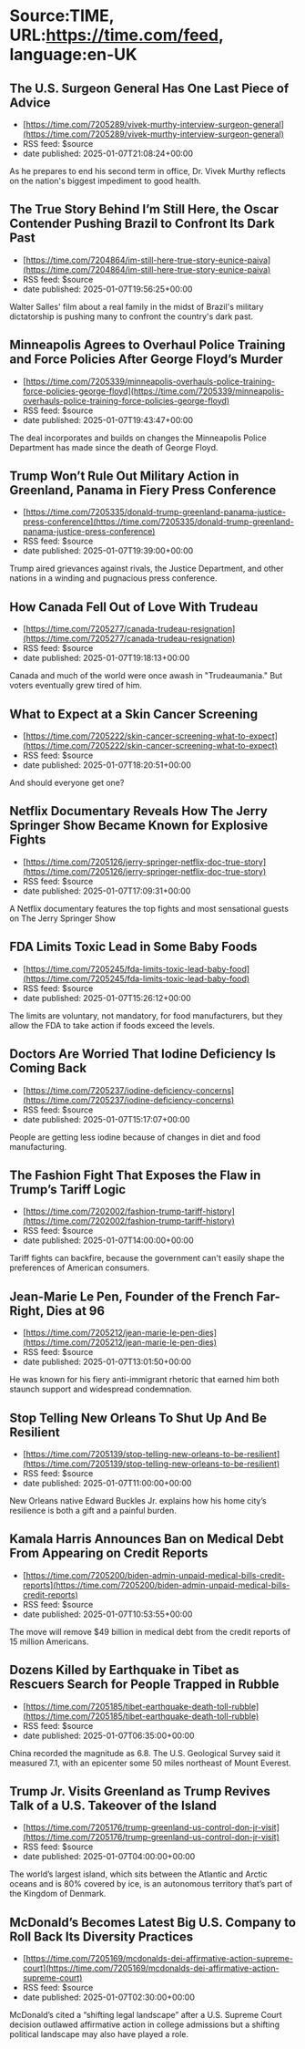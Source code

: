 # Source:TIME, URL:https://time.com/feed, language:en-UK

## The U.S. Surgeon General Has One Last Piece of Advice
 - [https://time.com/7205289/vivek-murthy-interview-surgeon-general](https://time.com/7205289/vivek-murthy-interview-surgeon-general)
 - RSS feed: $source
 - date published: 2025-01-07T21:08:24+00:00

As he prepares to end his second term in office, Dr. Vivek Murthy reflects on the nation's biggest impediment to good health.

## The True Story Behind I’m Still Here, the Oscar Contender Pushing Brazil to Confront Its Dark Past
 - [https://time.com/7204864/im-still-here-true-story-eunice-paiva](https://time.com/7204864/im-still-here-true-story-eunice-paiva)
 - RSS feed: $source
 - date published: 2025-01-07T19:56:25+00:00

Walter Salles' film about a real family in the midst of Brazil's military dictatorship is pushing many to confront the country's dark past.

## Minneapolis Agrees to Overhaul Police Training and Force Policies After George Floyd’s Murder
 - [https://time.com/7205339/minneapolis-overhauls-police-training-force-policies-george-floyd](https://time.com/7205339/minneapolis-overhauls-police-training-force-policies-george-floyd)
 - RSS feed: $source
 - date published: 2025-01-07T19:43:47+00:00

The deal incorporates and builds on changes the Minneapolis Police Department has made since the death of George Floyd.

## Trump Won’t Rule Out Military Action in Greenland, Panama in Fiery Press Conference
 - [https://time.com/7205335/donald-trump-greenland-panama-justice-press-conference](https://time.com/7205335/donald-trump-greenland-panama-justice-press-conference)
 - RSS feed: $source
 - date published: 2025-01-07T19:39:00+00:00

Trump aired grievances against rivals, the Justice Department, and other nations in a winding and pugnacious press conference.

## How Canada Fell Out of Love With Trudeau
 - [https://time.com/7205277/canada-trudeau-resignation](https://time.com/7205277/canada-trudeau-resignation)
 - RSS feed: $source
 - date published: 2025-01-07T19:18:13+00:00

Canada and much of the world were once awash in "Trudeaumania." But voters eventually grew tired of him.

## What to Expect at a Skin Cancer Screening
 - [https://time.com/7205222/skin-cancer-screening-what-to-expect](https://time.com/7205222/skin-cancer-screening-what-to-expect)
 - RSS feed: $source
 - date published: 2025-01-07T18:20:51+00:00

And should everyone get one?

## Netflix Documentary Reveals How The Jerry Springer Show Became Known for Explosive Fights
 - [https://time.com/7205126/jerry-springer-netflix-doc-true-story](https://time.com/7205126/jerry-springer-netflix-doc-true-story)
 - RSS feed: $source
 - date published: 2025-01-07T17:09:31+00:00

A Netflix documentary features the top fights and most sensational guests on The Jerry Springer Show

## FDA Limits Toxic Lead in Some Baby Foods
 - [https://time.com/7205245/fda-limits-toxic-lead-baby-food](https://time.com/7205245/fda-limits-toxic-lead-baby-food)
 - RSS feed: $source
 - date published: 2025-01-07T15:26:12+00:00

The limits are voluntary, not mandatory, for food manufacturers, but they allow the FDA to take action if foods exceed the levels.

## Doctors Are Worried That Iodine Deficiency Is Coming Back
 - [https://time.com/7205237/iodine-deficiency-concerns](https://time.com/7205237/iodine-deficiency-concerns)
 - RSS feed: $source
 - date published: 2025-01-07T15:17:07+00:00

People are getting less iodine because of changes in diet and food manufacturing.

## The Fashion Fight That Exposes the Flaw in Trump’s Tariff Logic
 - [https://time.com/7202002/fashion-trump-tariff-history](https://time.com/7202002/fashion-trump-tariff-history)
 - RSS feed: $source
 - date published: 2025-01-07T14:00:00+00:00

Tariff fights can backfire, because the government can't easily shape the preferences of American consumers.

## Jean-Marie Le Pen, Founder of the French Far-Right, Dies at 96
 - [https://time.com/7205212/jean-marie-le-pen-dies](https://time.com/7205212/jean-marie-le-pen-dies)
 - RSS feed: $source
 - date published: 2025-01-07T13:01:50+00:00

He was known for his fiery anti-immigrant rhetoric that earned him both staunch support and widespread condemnation.

## Stop Telling New Orleans To Shut Up And Be Resilient
 - [https://time.com/7205139/stop-telling-new-orleans-to-be-resilient](https://time.com/7205139/stop-telling-new-orleans-to-be-resilient)
 - RSS feed: $source
 - date published: 2025-01-07T11:00:00+00:00

New Orleans native Edward Buckles Jr. explains how his home city’s resilience is both a gift and a painful burden.

## Kamala Harris Announces Ban on Medical Debt From Appearing on Credit Reports
 - [https://time.com/7205200/biden-admin-unpaid-medical-bills-credit-reports](https://time.com/7205200/biden-admin-unpaid-medical-bills-credit-reports)
 - RSS feed: $source
 - date published: 2025-01-07T10:53:55+00:00

The move will remove $49 billion in medical debt from the credit reports of 15 million Americans.

## Dozens Killed by Earthquake in Tibet as Rescuers Search for People Trapped in Rubble
 - [https://time.com/7205185/tibet-earthquake-death-toll-rubble](https://time.com/7205185/tibet-earthquake-death-toll-rubble)
 - RSS feed: $source
 - date published: 2025-01-07T06:35:00+00:00

China recorded the magnitude as 6.8. The U.S. Geological Survey said it measured 7.1, with an epicenter some 50 miles northeast of Mount Everest.

## Trump Jr. Visits Greenland as Trump Revives Talk of a U.S. Takeover of the Island
 - [https://time.com/7205176/trump-greenland-us-control-don-jr-visit](https://time.com/7205176/trump-greenland-us-control-don-jr-visit)
 - RSS feed: $source
 - date published: 2025-01-07T04:00:00+00:00

The world’s largest island, which sits between the Atlantic and Arctic oceans and is 80% covered by ice, is an autonomous territory that’s part of the Kingdom of Denmark.

## McDonald’s Becomes Latest Big U.S. Company to Roll Back Its Diversity Practices
 - [https://time.com/7205169/mcdonalds-dei-affirmative-action-supreme-court](https://time.com/7205169/mcdonalds-dei-affirmative-action-supreme-court)
 - RSS feed: $source
 - date published: 2025-01-07T02:30:00+00:00

McDonald’s cited a “shifting legal landscape” after a U.S. Supreme Court decision outlawed affirmative action in college admissions but a shifting political landscape may also have played a role.

